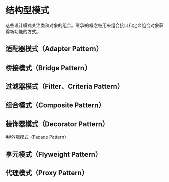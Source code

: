 # 结构型模式
这些设计模式关注类和对象的组合。继承的概念被用来组合接口和定义组合对象获得新功能的方式。
## 适配器模式（Adapter Pattern）
## 桥接模式（Bridge Pattern）
## 过滤器模式（Filter、Criteria Pattern）
## 组合模式（Composite Pattern）
## 装饰器模式（Decorator Pattern）
##外观模式（Facade Pattern）
## 享元模式（Flyweight Pattern）
## 代理模式（Proxy Pattern）